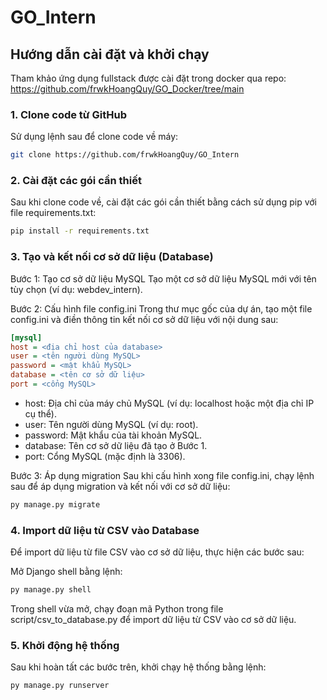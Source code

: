 # GO_Intern

## Hướng dẫn cài đặt và khởi chạy

Tham khảo ứng dụng fullstack được cài đặt trong docker qua repo: https://github.com/frwkHoangQuy/GO_Docker/tree/main

### 1. Clone code từ GitHub
Sử dụng lệnh sau để clone code về máy:

```bash
git clone https://github.com/frwkHoangQuy/GO_Intern
```


### 2. Cài đặt các gói cần thiết
Sau khi clone code về, cài đặt các gói cần thiết bằng cách sử dụng pip với file requirements.txt:

```bash
pip install -r requirements.txt
```
### 3. Tạo và kết nối cơ sở dữ liệu (Database)
Bước 1: Tạo cơ sở dữ liệu MySQL
Tạo một cơ sở dữ liệu MySQL mới với tên tùy chọn (ví dụ: webdev_intern).

Bước 2: Cấu hình file config.ini
Trong thư mục gốc của dự án, tạo một file config.ini và điền thông tin kết nối cơ sở dữ liệu với nội dung sau:

```ini
[mysql]
host = <địa chỉ host của database>
user = <tên người dùng MySQL>
password = <mật khẩu MySQL>
database = <tên cơ sở dữ liệu>
port = <cổng MySQL>
```
- host: Địa chỉ của máy chủ MySQL (ví dụ: localhost hoặc một địa chỉ IP cụ thể).
- user: Tên người dùng MySQL (ví dụ: root).
- password: Mật khẩu của tài khoản MySQL.
- database: Tên cơ sở dữ liệu đã tạo ở Bước 1.
- port: Cổng MySQL (mặc định là 3306).

Bước 3: Áp dụng migration
Sau khi cấu hình xong file config.ini, chạy lệnh sau để áp dụng migration và kết nối với cơ sở dữ liệu:
```bash
py manage.py migrate
```
### 4. Import dữ liệu từ CSV vào Database
Để import dữ liệu từ file CSV vào cơ sở dữ liệu, thực hiện các bước sau:

Mở Django shell bằng lệnh:
```bash
py manage.py shell
```
Trong shell vừa mở, chạy đoạn mã Python trong file script/csv_to_database.py để import dữ liệu từ CSV vào cơ sở dữ liệu.

### 5. Khởi động hệ thống
Sau khi hoàn tất các bước trên, khởi chạy hệ thống bằng lệnh:
```bash
py manage.py runserver
```
